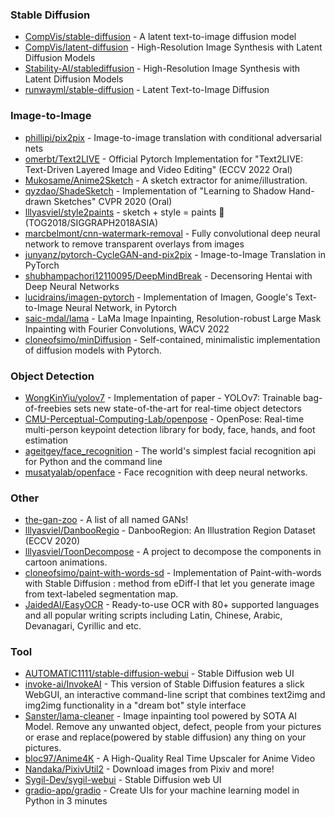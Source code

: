 ### Stable Diffusion
* [CompVis/stable-diffusion](https://github.com/CompVis/stable-diffusion) - A latent text-to-image diffusion model
* [CompVis/latent-diffusion](https://github.com/CompVis/latent-diffusion) - High-Resolution Image Synthesis with Latent Diffusion Models
* [Stability-AI/stablediffusion](https://github.com/Stability-AI/stablediffusion) - High-Resolution Image Synthesis with Latent Diffusion Models
* [runwayml/stable-diffusion](https://github.com/runwayml/stable-diffusion) - Latent Text-to-Image Diffusion

### Image-to-Image
* [phillipi/pix2pix](https://github.com/phillipi/pix2pix) - Image-to-image translation with conditional adversarial nets
* [omerbt/Text2LIVE](https://github.com/omerbt/Text2LIVE) - Official Pytorch Implementation for "Text2LIVE: Text-Driven Layered Image and Video Editing" (ECCV 2022 Oral)
* [Mukosame/Anime2Sketch](https://github.com/Mukosame/Anime2Sketch) - A sketch extractor for anime/illustration.
* [qyzdao/ShadeSketch](https://github.com/qyzdao/ShadeSketch) - Implementation of "Learning to Shadow Hand-drawn Sketches" CVPR 2020 (Oral)
* [lllyasviel/style2paints](https://github.com/lllyasviel/style2paints) - sketch + style = paints 🎨 (TOG2018/SIGGRAPH2018ASIA)
* [marcbelmont/cnn-watermark-removal](https://github.com/marcbelmont/cnn-watermark-removal) - Fully convolutional deep neural network to remove transparent overlays from images
* [junyanz/pytorch-CycleGAN-and-pix2pix](https://github.com/junyanz/pytorch-CycleGAN-and-pix2pix) - Image-to-Image Translation in PyTorch 
* [shubhampachori12110095/DeepMindBreak](https://github.com/shubhampachori12110095/DeepMindBreak) - Decensoring Hentai with Deep Neural Networks 
* [lucidrains/imagen-pytorch](https://github.com/lucidrains/imagen-pytorch) - Implementation of Imagen, Google's Text-to-Image Neural Network, in Pytorch
* [saic-mdal/lama](https://github.com/saic-mdal/lama) -  LaMa Image Inpainting, Resolution-robust Large Mask Inpainting with Fourier Convolutions, WACV 2022
* [cloneofsimo/minDiffusion](https://github.com/cloneofsimo/minDiffusion) - Self-contained, minimalistic implementation of diffusion models with Pytorch.

### Object Detection
* [WongKinYiu/yolov7](https://github.com/WongKinYiu/yolov7) - Implementation of paper - YOLOv7: Trainable bag-of-freebies sets new state-of-the-art for real-time object detectors
* [CMU-Perceptual-Computing-Lab/openpose](https://github.com/CMU-Perceptual-Computing-Lab/openpose) - OpenPose: Real-time multi-person keypoint detection library for body, face, hands, and foot estimation
* [ageitgey/face_recognition](https://github.com/ageitgey/face_recognition) - The world's simplest facial recognition api for Python and the command line
* [musatyalab/openface](https://github.com/cmusatyalab/openface) - Face recognition with deep neural networks.

### Other
* [the-gan-zoo](https://github.com/hindupuravinash/the-gan-zoo) - A list of all named GANs!
* [lllyasviel/DanbooRegio](https://github.com/lllyasviel/DanbooRegion) - DanbooRegion: An Illustration Region Dataset (ECCV 2020)
* [lllyasviel/ToonDecompose](https://github.com/lllyasviel/ToonDecompose) - A project to decompose the components in cartoon animations.
* [cloneofsimo/paint-with-words-sd](https://github.com/cloneofsimo/paint-with-words-sd) - Implementation of Paint-with-words with Stable Diffusion : method from eDiff-I that let you generate image from text-labeled segmentation map.
* [JaidedAI/EasyOCR](https://github.com/JaidedAI/EasyOCR) - Ready-to-use OCR with 80+ supported languages and all popular writing scripts including Latin, Chinese, Arabic, Devanagari, Cyrillic and etc.

### Tool
* [AUTOMATIC1111/stable-diffusion-webui](https://github.com/AUTOMATIC1111/stable-diffusion-webui) - Stable Diffusion web UI
* [invoke-ai/InvokeAI](https://github.com/invoke-ai/InvokeAI) - This version of Stable Diffusion features a slick WebGUI, an interactive command-line script that combines text2img and img2img functionality in a "dream bot" style interface
* [Sanster/lama-cleaner](https://github.com/Sanster/lama-cleaner) - Image inpainting tool powered by SOTA AI Model. Remove any unwanted object, defect, people from your pictures or erase and replace(powered by stable diffusion) any thing on your pictures.
* [bloc97/Anime4K](https://github.com/bloc97/Anime4K) - A High-Quality Real Time Upscaler for Anime Video
* [Nandaka/PixivUtil2](https://github.com/Nandaka/PixivUtil2) - Download images from Pixiv and more!
* [Sygil-Dev/sygil-webui](https://github.com/Sygil-Dev/sygil-webui) - Stable Diffusion web UI
* [gradio-app/gradio](https://github.com/gradio-app/gradio) - Create UIs for your machine learning model in Python in 3 minutes


